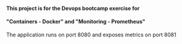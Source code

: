 #### This project is for the Devops bootcamp exercise for 
#### "Containers - Docker" and "Monitoring - Prometheus" 

The application runs on port 8080 and exposes metrics on port 8081 

